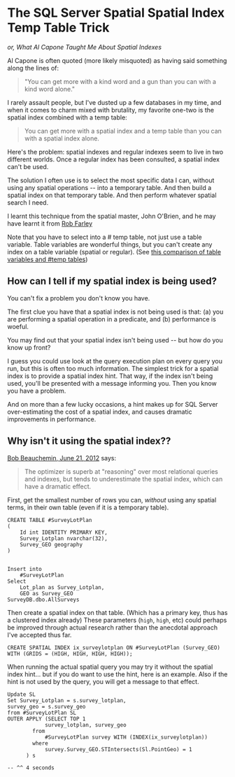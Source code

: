 # The SQL Server Spatial Spatial Index Temp Table Trick

*or, What Al Capone Taught Me About Spatial Indexes*

Al Capone is often quoted (more likely misquoted) as having said something along the lines of:

> "You can get more with a kind word and a gun than you can with a kind word alone."

I rarely assault people, but I've dusted up a few databases in my time, and when it comes to charm mixed with brutality, my favorite one-two is the spatial index combined with a temp table:

>You can get more with a spatial index and a temp table than you can with a spatial index alone.

Here's the problem: spatial indexes and regular indexes seem to live in two different worlds. Once a regular index has been consulted, a spatial index can't be used.

The solution I often use is to select the most specific data I can, without using any spatial operations -- into a temporary table. And then build a spatial index on that temporary table. And then perform whatever spatial search I need.


I learnt this technique from the spatial master, John O'Brien, and he may have learnt it from [Rob Farley](http://sqlblog.com/blogs/rob_farley/)


Note that you have to select into a # temp table, not just use a table variable. Table variables are wonderful things, but you can't create any index on a table variable (spatial or regular). (See [this comparison of table variables and #temp tables](http://stackoverflow.com/a/13777841/49))



## How can I tell if my spatial index is being used?

You can't fix a problem you don't know you have.

The first clue you have that a spatial index is not being used is that: (a) you are performing a spatial operation in a predicate, and (b) performance is woeful.

You may find out that your spatial index isn't being used -- but how do you know up front?

I guess you could use look at the query execution plan on every query you run, but this is often too much information. The simplest trick for a spatial index is to provide a spatial index hint. That way, if the index isn't being used, you'll be presented with a message informing you. Then you know you have a problem.

And on more than a few lucky occasions, a hint makes up for SQL Server over-estimating the cost of a spatial index, and causes dramatic improvements in performance.




## Why isn't it using the spatial index??

[Bob Beauchemin, June 21, 2012](http://www.sqlskills.com/blogs/bobb/does-everybody-get-that-spatial-index-reprise/) says:

> The optimizer is superb at "reasoning" over most relational queries and indexes, but tends to underestimate the spatial index, which can have a dramatic effect.


First, get the smallest number of rows you can, *without* using any spatial terms, in their own table (even if it is a temporary table).

 
    CREATE TABLE #SurveyLotPlan
    (
        Id int IDENTITY PRIMARY KEY,
        Survey_Lotplan nvarchar(32),
        Survey_GEO geography
    )
 
 
    Insert into
        #SurveyLotPlan
    Select
        Lot_plan as Survey_Lotplan,
        GEO as Survey_GEO
    SurveyDB.dbo.AllSurveys

 
 

Then create a spatial index on that table. (Which has a primary key, thus has a clustered index already) These parameters (`high`, `high`, etc) could perhaps be improved through actual research rather than the anecdotal approach I've accepted thus far.
 


    CREATE SPATIAL INDEX ix_surveylotplan ON #SurveyLotPlan (Survey_GEO) WITH (GRIDS = (HIGH, HIGH, HIGH, HIGH));
 


When running the actual spatial query you may try it without the spatial index hint... but if you do want to use the hint, here is an example. Also if the hint is not used by the query, you will get a message to that effect.
 
 

    Update SL
    Set Survey_Lotplan = s.survey_lotplan,
    survey_geo = s.survey_geo
    from #SurveyLotPlan SL
    OUTER APPLY (SELECT TOP 1
                survey_lotplan, survey_geo
            from
                #SurveyLotPlan survey WITH (INDEX(ix_surveylotplan))
            where
                survey.Survey_GEO.STIntersects(Sl.PointGeo) = 1 
          ) s
     
    -- ^^ 4 seconds
